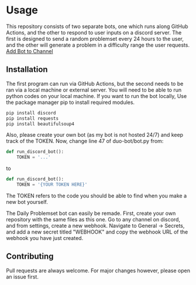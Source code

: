 # Usage

This repository consists of two separate bots, one which runs along GitHub Actions, and the other to respond to user inputs on a discord server.
The first is designed to send a random problemset every 24 hours to the user, and the other will generate a problem in a difficulty range the user requests.
[Add Bot to Channel](https://discord.com/api/oauth2/authorize?client_id=1104508299094806669&permissions=8&scope=bot)

## Installation

The first program can run via GitHub Actions, but the second needs to be ran via a local machine or external server. 
You will need to be able to run python codes on your local machine.
If you want to run the bot locally, Use the package manager pip to install required modules.

```bash
pip install discord
pip install requests
pip install beautifulsoup4
```

Also, please create your own bot (as my bot is not hosted 24/7) and keep track of the TOKEN.
Now, change line 47 of duo-bot/bot.py from:

```python
def run_discord_bot():
    TOKEN = '...'
```
to
```python
def run_discord_bot():
    TOKEN = '{YOUR TOKEN HERE}'
```

The TOKEN refers to the code you should be able to find when you make a new bot yourself.

The Daily Problemset bot can easily be remade.
First, create your own repository with the same files as this one.
Go to any channel on discord, and from settings, create a new webhook.
Navigate to General -> Secrets, and add a new secret titled "WEBHOOK" and copy the webhook URL of the webhook you have just created.

## Contributing

Pull requests are always welcome.
For major changes however, please open an issue first.
